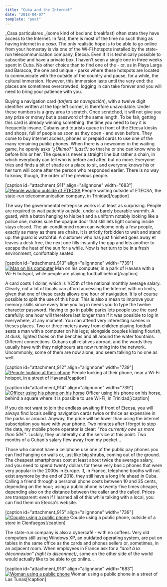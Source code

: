 ```yaml
---
title: "Cuba and the Internet"
date: "2018-04-07"
template: "post"
---
```


_Casa particulares _(some kind of bed and breakfast) often state they have access to the Internet. In fact, there is most of the time no such thing as having internet in a _casa_. The only realistic hope is to be able to go online from your homestay is via one of the Wi-Fi hotspots installed by the state-run telecommunication company, Etecsa. Even if it is technically possible to subscribe and have a private box, I haven't seen a single one in three weeks spent in Cuba. No other choice than to find one of the - or, as in Playa Larga and Baracoa, the one and unique - parks where these hotspots are located to communicate with the outside of the country and pause, for a while, the cultural immersion. However, this immersion lasts until the very end: the places are sometimes overcrowded, logging in can take forever and you will need to bring your patience with you.

Buying a navigation card (_tarjeta de navegaciòn_), with a twelve digit identifier written at the top-left corner, is therefore unavoidable. Under these numbers is a grey area to scratch. Once scratched, it will not give you any prize or money but a password of the same length. To be fair, getting this card is already winning something: the time you need to buy it is frequently insane. Cubans and tourists queue in front of the Etecsa kiosks and shops, full of people as soon as they open - and even before. They come to buy internet access, phones or prepaid cards to use one of the many remaining public phones. When there is a newcomer in the waiting game, he openly asks _"¿Último?" (Last?)_ so that he or she can know who is before him or her. The queue is never a straight line but rather a chain, in which everybody can tell who is before and after, but no more. Everyone tries and finds a bit of shade or a place to sit, and everyone knows his or her turn will come after the person who responded earlier. There is no way to know, though, the order of the previous people.

\[caption id="attachment\_911" align="alignnone" width="683"\][![People waiting outside of ETECSA](https://anothervyou.world/wp-content/uploads/2018/04/DSC_8029-683x1024.jpg)](https://anothervyou.world/wp-content/uploads/2018/04/DSC_8029.jpg) People waiting outside of ETECSA, the state-run telecommunication company, in Trinidad\[/caption\]

The way the governmental entreprise works is at least as surprising. People are required to wait patiently outside, under a barely bearable warmth. A guard, with a baton hanging to his belt and a uniform notably looking like a police one, makes sure the opaque door that still lets light coming inside stays closed. The air-conditioned room can welcome only a few people, exactly as many as there are chairs. It is strictly forbidden to wait and stand up: the guard is watchful. A customer who has just finished goes away et leaves a desk free, the next one fills instantly the gap and lets another to escape the heat of the sun for a while. Now is her turn to be in a fresh environment, comfortably seated.

\[caption id="attachment\_913" align="alignnone" width="739"\][![Man on his computer](https://anothervyou.world/wp-content/uploads/2018/04/DSC_7217-1-1024x683.jpg)](https://anothervyou.world/wp-content/uploads/2018/04/DSC_7217-1.jpg) Man on his computer, in a park of Havana with a Wi-Fi hotspot, while people are playing football behind\[/caption\]

A card costs 1 dollar, which is 1/25th of the national monthly average salary. Clearly, not a lot of locals can afford accessing the Internet with no limits, given that one of these cards allows one hour of navigation. It is of course possible to split the use of this hour. This is also a mean to improve your memory skills since every time you log in needs you to type the twelve character password. Having to go in public parks lets people use the card carefully: one hour will therefore last longer than if it was possible to log in everywhere, at any moment. You can attend very interesting scenes in theses places. Two or three meters away from children playing football seats a man with a computer on his legs; alongside couples kissing flourish, at dusk, lighted faces on the benches and all around the water fountains. Different connections. Cubans call relatives abroad, and the words they usually have with they neighbours are now running into the network. Uncommonly, some of them are now alone, and seem talking to no one as well.

\[caption id="attachment\_912" align="alignnone" width="739"\][![People looking at their phone](https://anothervyou.world/wp-content/uploads/2018/04/DSC_7293-1024x683.jpg)](https://anothervyou.world/wp-content/uploads/2018/04/DSC_7293.jpg) People looking at their phone, near a Wi-Fi hotspot, in a street of Havana\[/caption\]

\[caption id="attachment\_914" align="alignnone" width="739"\][![Officer using his phone on his horse](https://anothervyou.world/wp-content/uploads/2018/04/DSC_7976-1024x683.jpg)](https://anothervyou.world/wp-content/uploads/2018/04/DSC_7976.jpg) Officer using his phone on his horse, behind a square where it is possible to use Wi-Fi, in Trinidad\[/caption\]

If you do not want to join the endless awaiting if front of Etecsa, you will always find locals selling navigation cards twice or thrice as expensive in the parks or around. Anyway, the price will be lower than using the internet subscription you have with your phone. Two minutes after I forgot to stop the data, my mobile phone operator is clear: _"You currently owe us more than 50€"_. Luckily, they unilaterally cut the service at this point. Two months of a Cuban's salary flew away from my pocket...

Those who cannot have a cellphone use one of the public pay phones you can find hanging on walls or, just like big shrubs, coming out of the ground. The cheapest smartphones cost at least about twice the average salary, and you need to spend twenty dollars for these very basic phones that were very popular in the 2000s in Europe. If, in France, telephone booths will not exist anymore by the end of 2018, they still have a long life ahead in Cuba. Calling a friend through a personal phone costs between 10 and 35 cents, depending on the hour; using a public phone is twenty-five times cheaper, depending also on the distance between the caller and the called. Prices are transparent: even if I learned all of this while talking with a local, you can find them on Etecsa's website.

\[caption id="attachment\_915" align="alignnone" width="739"\][![Couple using a public phone](https://anothervyou.world/wp-content/uploads/2018/04/DSC_7654-1024x683.jpg)](https://anothervyou.world/wp-content/uploads/2018/04/DSC_7654.jpg) Couple using a public phone, outside of a store in Cienfuegos\[/caption\]

The state-run company is also a cybercafé - with no coffees. Very old computers still using Windows XP, an outdated operating system, are put on tables in the same office as the cards and phones sellers or, sometimes, in an adjacent room. When employees in France ask for a _"droit à la déconnexion" (right to disconnect)_, some on the other side of the world would actually like to be able to go online...

\[caption id="attachment\_916" align="alignnone" width="683"\][![Woman using a public phone](https://anothervyou.world/wp-content/uploads/2018/04/DSC_8698-683x1024.jpg)](https://anothervyou.world/wp-content/uploads/2018/04/DSC_8698.jpg) Woman using a public phone in a street of Las Tunas\[/caption\]
